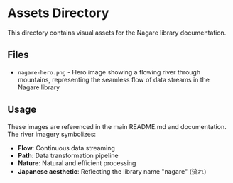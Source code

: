# Assets Directory

This directory contains visual assets for the Nagare library documentation.

## Files

- `nagare-hero.png` - Hero image showing a flowing river through mountains, representing the seamless flow of data streams in the Nagare library

## Usage

These images are referenced in the main README.md and documentation. The river imagery symbolizes:
- **Flow**: Continuous data streaming
- **Path**: Data transformation pipeline
- **Nature**: Natural and efficient processing
- **Japanese aesthetic**: Reflecting the library name "nagare" (流れ)